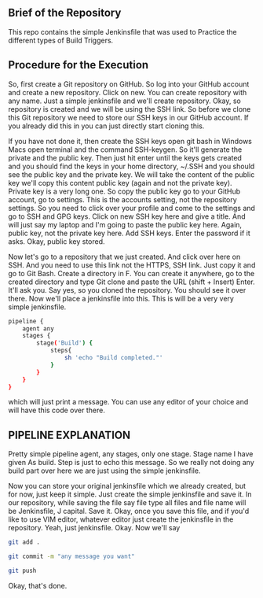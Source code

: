 ## Brief of the Repository 
This repo contains the simple Jenkinsfile that was used to Practice the different types of Build Triggers.

## Procedure for the Execution
So, first create a Git repository on GitHub. So log into your GitHub account and create a new repository. Click on new. You can create repository with any name.  Just a simple jenkinsfile and we'll create repository. Okay, so repository is created and we will be using the SSH link. So before we clone this Git repository we need to store our SSH keys in our GitHub account. If you already did this in  you can just directly start cloning this. 

If you have not done it, then create the SSH keys open git bash in Windows Macs open terminal and the command SSH-keygen. So it'll generate the private and the public key. Then just hit enter until the keys gets created and you should find the keys in your home directory, ~/.SSH and you should see the public key and the private key. We will take the content of the public key we'll copy this content public key (again and not the private key). Private key is a very long one. So copy the public key go to your GitHub account, go to settings. This is the accounts setting, not the repository settings. So you need to click over your profile and come to the settings and go to SSH and GPG keys. Click on new SSH key here and give a title. And will just say my laptop and I'm going to paste the public key here.
Again, public key, not the private key here. Add SSH keys. Enter the password if it asks. Okay, public key stored.

Now let's go to a repository that we just created. And click over here on SSH. And you need to use this link not the HTTPS, SSH link. Just copy it and go to Git Bash. Create a directory in F. You can create it anywhere, go to the created  directory and type  Git clone and paste the URL (shift + Insert) Enter. It'll ask you. Say yes, so you cloned the repository. You should see it over there. Now we'll place a jenkinsfile into this. This is will be a very very simple jenkinsfile.

```bash
pipeline {
	agent any
	stages {
		stage('Build') {
			steps{
				sh 'echo "Build completed."'
			}
		}
	}
}
```

which will just print a message. You can use any editor of your choice and will have this code over there. 

## PIPELINE EXPLANATION
Pretty simple pipeline agent, any stages, only one stage. Stage name I have given As build. Step is just to echo this message. So we really not doing any build part over here we are just using the simple jenkinsfile. 


Now you can store your original jenkinsfile which we already created, but for now, just keep it simple. Just create the simple jenkinsfile and save it. 
In our repository, while saving the file say file type all files and file name will be Jenkinsfile, J capital. Save it. Okay, once you save this file, and if you'd like to use VIM editor, whatever editor just create the jenkinsfile in the repository. Yeah, just jenkinsfile. 
Okay. Now we'll say 

```bash
git add .
```

```bash
git commit -m "any message you want"
```

```bash
git push
```
Okay, that's done. 
